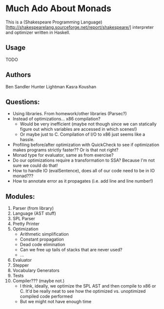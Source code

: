 # Much Ado About Monads
This is a (Shakespeare Programming Language)[http://shakespearelang.sourceforge.net/report/shakespeare/] interpreter and optimizer written in Haskell.


## Usage
TODO


## Authors
Ben Sandler
Hunter Lightman
Kasra Koushan


## Questions:
- Using libraries. From homework/other libraries (Parsec?)
- Instead of optimizations... x86 compilation?
    - Would be very inefficient (maybe not though since we can statically figure out which variables are accessed in which scenes!)
    - Or maybe just to C. Compilation of I/O to x86 just seems like a hassle.
- Profiling before/after optimization with QuickCheck to see if optimization makes programs strictly faster?? Or is that not right?
- Monad type for evaluator, same as from exercise?
- Do our optimizations require a transformation to SSA? Because I'm not sure we could do that!
- How to handle IO (evalSentence), does all of our code need to be in IO monad???
- How to annotate error as it propagates (i.e. add line and line number!)


## Modules:
1. Parser (from library)
2. Language (AST stuff)
3. SPL Parser
4. Pretty Printer
5. Optimization
    - Arithmetic simplification
    - Constant propagation
    - Dead code elimination
    - Can we free up tails of stacks that are never used?
    - ...
6. Evaluator
7. Stepper
8. Vocabulary Generators
9. Tests
10. Compiler??? (maybe not.)
    - I think, ideally, we optimize the SPL AST and then compile to x86 or C. It'd be really neat to see how the optimized vs. unoptimized compiled code performed
    - But we might not have enough time
